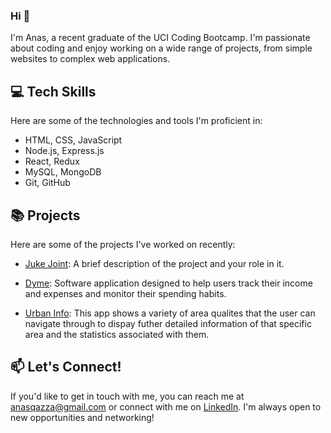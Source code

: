 ### Hi 👋

I'm Anas, a recent graduate of the UCI Coding Bootcamp. I'm passionate about coding and enjoy working on a wide range of projects, from simple websites to complex web applications. 

## 💻 Tech Skills

Here are some of the technologies and tools I'm proficient in:

- HTML, CSS, JavaScript
- Node.js, Express.js
- React, Redux
- MySQL, MongoDB
- Git, GitHub

## 📚 Projects

Here are some of the projects I've worked on recently:
- [Juke Joint](https://juke-joint.herokuapp.com/login): A brief description of the project and your role in it.

- [Dyme](https://dyme.herokuapp.com/): Software application designed to help users track their income and expenses and monitor their spending habits.

- [Urban Info](https://noahfajarda.github.io/Urban-Info/): This app shows a variety of area qualites that the user can navigate through to dispay futher detailed information of that specific area and the statistics associated with them.

## 📫 Let's Connect!

If you'd like to get in touch with me, you can reach me at [anasqazza@gmail.com](mailto:anasqazza@gmail.com) or connect with me on [LinkedIn](https://www.linkedin.com/in/anas-qazza/). I'm always open to new opportunities and networking!


<!--
**aqazza/aqazza** is a ✨ _special_ ✨ repository because its `README.md` (this file) appears on your GitHub profile.

Here are some ideas to get you started:

- 🔭 I’m currently working on ...
- 🌱 I’m currently learning ...
- 👯 I’m looking to collaborate on ...
- 🤔 I’m looking for help with ...
- 💬 Ask me about ...
- 📫 How to reach me: ...
- 😄 Pronouns: ...
- ⚡ Fun fact: ...
-->
